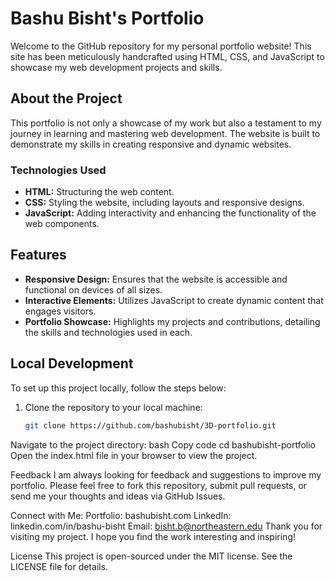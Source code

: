 # Bashu Bisht's Portfolio

Welcome to the GitHub repository for my personal portfolio website! This site has been meticulously handcrafted using HTML, CSS, and JavaScript to showcase my web development projects and skills.

## About the Project

This portfolio is not only a showcase of my work but also a testament to my journey in learning and mastering web development. The website is built to demonstrate my skills in creating responsive and dynamic websites.

### Technologies Used

- **HTML:** Structuring the web content.
- **CSS:** Styling the website, including layouts and responsive designs.
- **JavaScript:** Adding interactivity and enhancing the functionality of the web components.

## Features

- **Responsive Design:** Ensures that the website is accessible and functional on devices of all sizes.
- **Interactive Elements:** Utilizes JavaScript to create dynamic content that engages visitors.
- **Portfolio Showcase:** Highlights my projects and contributions, detailing the skills and technologies used in each.

## Local Development

To set up this project locally, follow the steps below:

1. Clone the repository to your local machine:
   ```bash
   git clone https://github.com/bashubisht/3D-portfolio.git
Navigate to the project directory:
bash
Copy code
cd bashubisht-portfolio
Open the index.html file in your browser to view the project.

Feedback
I am always looking for feedback and suggestions to improve my portfolio. Please feel free to fork this repository, submit pull requests, or send me your thoughts and ideas via GitHub Issues.

Connect with Me:
Portfolio: bashubisht.com
LinkedIn: linkedin.com/in/bashu-bisht
Email: bisht.b@northeastern.edu
Thank you for visiting my project. I hope you find the work interesting and inspiring!

License
This project is open-sourced under the MIT license. See the LICENSE file for details.

